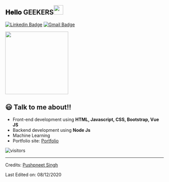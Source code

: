 <h2> 𝐇𝐞𝐥𝐥𝐨 GEEKERS<img src="[https://raw.githubusercontent.com/ABSphreak/ABSphreak/master/gifs/Hi.gif](https://www.pinterest.cl/pin/738308932682081430/)" width="30px"></h2>

[![Linkedin Badge](https://img.shields.io/badge/-Pushpneet_Singh-blue?style=flat-square&logo=Linkedin&logoColor=white&link=https://www.linkedin.com/in/harshkumarkhatri/)](https://www.linkedin.com/in/pushpneet-singh-155a9015a/) 
[![Gmail Badge](https://img.shields.io/badge/-pushpneetsingh99@gmail.com-c14438?style=flat-square&logo=Gmail&logoColor=white&link=mailto:mailharshkhatri@gmail.com)](mailto:pushpneetsingh99@gmail.com)

<img align='center' src='https://user-images.githubusercontent.com/5713670/87202985-820dcb80-c2b6-11ea-9f56-7ec461c497c3.gif' width='200"'>

## 😃 Talk to me about!!

- Front-end development using **HTML, Javascript, CSS, Bootstrap, Vue JS**
- Backend development using **Node Js**
- Machine Learning
- Portfolio site: [Portfolio](https://pushpneetsingh.netlify.com/)

![visitors](https://visitor-badge.glitch.me/badge?page_id=PushpneetSingh.PushpneetSingh)

-----
Credits: [Pushpneet Singh](https://github.com/PushpneetSingh)

Last Edited on: 08/12/2020
